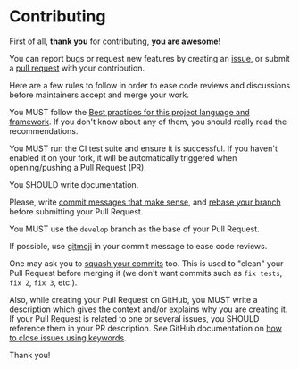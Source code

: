 Contributing
============

First of all, **thank you** for contributing, **you are awesome**!

You can report bugs or request new features by creating an [issue](https://github.com/Monogramm/students-homework-service/issues), or submit a [pull request](https://github.com/Monogramm/students-homework-service/pulls) with your contribution.

Here are a few rules to follow in order to ease code reviews and discussions before maintainers accept and merge your work.

<!--
    [TODO] Replace the best practices depending on the project's language and framework.
-->
You MUST follow the [Best practices for this project language and framework](https://en.wikipedia.org/wiki/Best_coding_practices). If you don't know about any of them, you should really read the recommendations.

You MUST run the CI test suite and ensure it is successful. If you haven't enabled it on your fork, it will be automatically triggered when opening/pushing a Pull Request (PR).

You SHOULD write documentation.

Please, write [commit messages that make sense](http://tbaggery.com/2008/04/19/a-note-about-git-commit-messages.html), and [rebase your branch](http://git-scm.com/book/en/Git-Branching-Rebasing) before submitting your Pull Request.

You MUST use the `develop` branch as the base of your Pull Request.

If possible, use [gitmoji](https://gitmoji.carloscuesta.me/) in your commit message to ease code reviews.

One may ask you to [squash your commits](http://gitready.com/advanced/2009/02/10/squashing-commits-with-rebase.html) too. This is used to "clean" your Pull Request before merging it (we don't want commits such as `fix tests`, `fix 2`, `fix 3`, etc.).

Also, while creating your Pull Request on GitHub, you MUST write a description which gives the context and/or explains why you are creating it. If your Pull Request is related to one or several issues, you SHOULD reference them in your PR description. See GitHub documentation on [how to close issues using keywords](https://help.github.com/en/articles/closing-issues-using-keywords).

Thank you!
